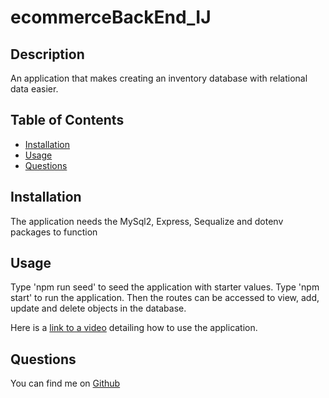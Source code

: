 # ecommerceBackEnd_IJ
## Description
An application that makes creating an inventory database with relational data easier.
## Table of Contents
- [Installation](#installation)
- [Usage](#usage)
- [Questions](#questions)
## Installation
The application needs the MySql2, Express, Sequalize and dotenv packages to function
## Usage
Type 'npm run seed' to seed the application with starter values. Type 'npm start' to run the application. Then the routes can be accessed to view, add, update and delete objects in the database.

Here is a [link to a video](https://watch.screencastify.com/v/tUKJ1tVdZwHdyRl3VS2z) detailing how to use the application.

## Questions
You can find me on [Github](https://github.com/IsaacJCarnes)

  
